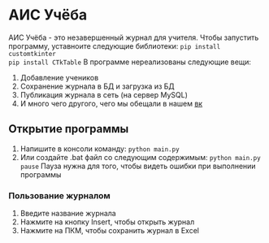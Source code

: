 # АИС Учёба
АИС Учёба - это незавершенный журнал для учителя. Чтобы запустить программу, уставноите следующие библиотеки:
`pip install customtkinter`<br>
`pip install CTkTable`
В программе нереализованы следующие вещи:
1. Добавление учеников
2. Сохранение журнала в БД и загрузка из БД
3. Публикация журнала в сеть (на сервер MySQL)
4. И много чего другого, чего мы обещали в нашем <a href='https://vk.com/timursper_community'>вк</a>
## Открытие программы
1. Напишите в консоли команду: `python main.py`
2. Или создайте .bat файл со следующим содержимым:
`
python main.py
pause
`
Пауза нужна для того, чтобы видеть ошибки при выполнении программы
### Пользование журналом
1. Введите название журнала
2. Нажмите на кнопку Insert, чтобы открыть журнал
3. Нажмите на ПКМ, чтобы сохранить журнал в Excel
